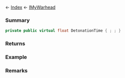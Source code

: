 ← [Index](Api-Index) ← [IMyWarhead](Sandbox.ModAPI.Ingame.IMyWarhead)

### Summary

```csharp
private public virtual float DetonationTime { ; ; }
```

### Returns

### Example

### Remarks

